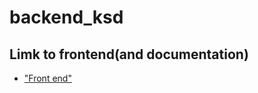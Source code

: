 # backend_ksd

## Limk to frontend(and documentation)
* ["Front end"](https://github.com/Ohtu-KSDeitti/frontend_ksd)
